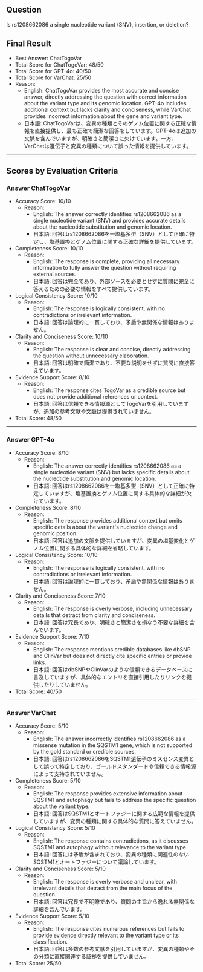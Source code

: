 ## Question

Is rs1208662086 a single nucleotide variant (SNV), insertion, or deletion?

## Final Result

- Best Answer: ChatTogoVar
- Total Score for ChatTogoVar: 48/50
- Total Score for GPT-4o: 40/50
- Total Score for VarChat: 25/50
- Reason:
  - English: ChatTogoVar provides the most accurate and concise answer, directly addressing the question with correct information about the variant type and its genomic location. GPT-4o includes additional context but lacks clarity and conciseness, while VarChat provides incorrect information about the gene and variant type.
  - 日本語: ChatTogoVarは、変異の種類とそのゲノム位置に関する正確な情報を直接提供し、最も正確で簡潔な回答をしています。GPT-4oは追加の文脈を含んでいますが、明確さと簡潔さに欠けています。一方、VarChatは遺伝子と変異の種類について誤った情報を提供しています。

---

## Scores by Evaluation Criteria

### Answer ChatTogoVar
- Accuracy Score: 10/10
  - Reason: 
    - English: The answer correctly identifies rs1208662086 as a single nucleotide variant (SNV) and provides accurate details about the nucleotide substitution and genomic location.
    - 日本語: 回答はrs1208662086を一塩基多型（SNV）として正確に特定し、塩基置換とゲノム位置に関する正確な詳細を提供しています。
- Completeness Score: 10/10
  - Reason: 
    - English: The response is complete, providing all necessary information to fully answer the question without requiring external sources.
    - 日本語: 回答は完全であり、外部ソースを必要とせずに質問に完全に答えるための必要な情報をすべて提供しています。
- Logical Consistency Score: 10/10
  - Reason: 
    - English: The response is logically consistent, with no contradictions or irrelevant information.
    - 日本語: 回答は論理的に一貫しており、矛盾や無関係な情報はありません。
- Clarity and Conciseness Score: 10/10
  - Reason: 
    - English: The response is clear and concise, directly addressing the question without unnecessary elaboration.
    - 日本語: 回答は明確で簡潔であり、不要な説明をせずに質問に直接答えています。
- Evidence Support Score: 8/10
  - Reason: 
    - English: The response cites TogoVar as a credible source but does not provide additional references or context.
    - 日本語: 回答は信頼できる情報源としてTogoVarを引用していますが、追加の参考文献や文脈は提供されていません。
- Total Score: 48/50

---

### Answer GPT-4o
- Accuracy Score: 8/10
  - Reason: 
    - English: The answer correctly identifies rs1208662086 as a single nucleotide variant (SNV) but lacks specific details about the nucleotide substitution and genomic location.
    - 日本語: 回答はrs1208662086を一塩基多型（SNV）として正確に特定していますが、塩基置換とゲノム位置に関する具体的な詳細が欠けています。
- Completeness Score: 8/10
  - Reason: 
    - English: The response provides additional context but omits specific details about the variant's nucleotide change and genomic position.
    - 日本語: 回答は追加の文脈を提供していますが、変異の塩基変化とゲノム位置に関する具体的な詳細を省略しています。
- Logical Consistency Score: 10/10
  - Reason: 
    - English: The response is logically consistent, with no contradictions or irrelevant information.
    - 日本語: 回答は論理的に一貫しており、矛盾や無関係な情報はありません。
- Clarity and Conciseness Score: 7/10
  - Reason: 
    - English: The response is overly verbose, including unnecessary details that detract from clarity and conciseness.
    - 日本語: 回答は冗長であり、明確さと簡潔さを損なう不要な詳細を含んでいます。
- Evidence Support Score: 7/10
  - Reason: 
    - English: The response mentions credible databases like dbSNP and ClinVar but does not directly cite specific entries or provide links.
    - 日本語: 回答はdbSNPやClinVarのような信頼できるデータベースに言及していますが、具体的なエントリを直接引用したりリンクを提供したりしていません。
- Total Score: 40/50

---

### Answer VarChat
- Accuracy Score: 5/10
  - Reason: 
    - English: The answer incorrectly identifies rs1208662086 as a missense mutation in the SQSTM1 gene, which is not supported by the gold standard or credible sources.
    - 日本語: 回答はrs1208662086をSQSTM1遺伝子のミスセンス変異として誤って特定しており、ゴールドスタンダードや信頼できる情報源によって支持されていません。
- Completeness Score: 5/10
  - Reason: 
    - English: The response provides extensive information about SQSTM1 and autophagy but fails to address the specific question about the variant type.
    - 日本語: 回答はSQSTM1とオートファジーに関する広範な情報を提供していますが、変異の種類に関する具体的な質問に答えていません。
- Logical Consistency Score: 5/10
  - Reason: 
    - English: The response contains contradictions, as it discusses SQSTM1 and autophagy without relevance to the variant type.
    - 日本語: 回答には矛盾が含まれており、変異の種類に関連性のないSQSTM1とオートファジーについて議論しています。
- Clarity and Conciseness Score: 5/10
  - Reason: 
    - English: The response is overly verbose and unclear, with irrelevant details that detract from the main focus of the question.
    - 日本語: 回答は冗長で不明瞭であり、質問の主旨から逸れる無関係な詳細を含んでいます。
- Evidence Support Score: 5/10
  - Reason: 
    - English: The response cites numerous references but fails to provide evidence directly relevant to the variant type or its classification.
    - 日本語: 回答は多数の参考文献を引用していますが、変異の種類やその分類に直接関連する証拠を提供していません。
- Total Score: 25/50